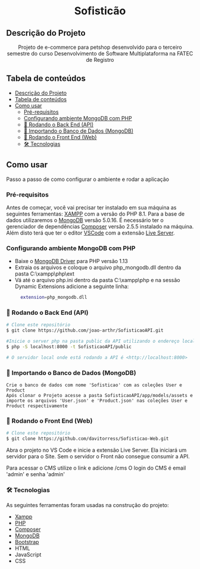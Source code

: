 <h1 align="center">Sofisticão</h1>


## Descrição do Projeto
<p align="center">Projeto de e-commerce para petshop desenvolvido para o terceiro semestre do curso Desenvolvimento de Software Multiplataforma na FATEC de Registro</p>

## Tabela de conteúdos
<!--ts-->
- [Descrição do Projeto](#descrição-do-projeto)
- [Tabela de conteúdos](#tabela-de-conteúdos)
- [Como usar](#como-usar)
  - [Pré-requisitos](#pré-requisitos)
  - [Configurando ambiente MongoDB com PHP](#configurando-ambiente-mongodb-com-php)
  - [🎲 Rodando o Back End (API)](#-rodando-o-back-end-api)
  - [🎲 Importando o Banco de Dados (MongoDB)](#-importando-o-banco-de-dados-mongodb)
  - [📱 Rodando o Front End (Web)](#-rodando-o-front-end-web)
  - [🛠 Tecnologias](#-tecnologias)
<!--te-->
## Como usar
Passo a passo de como configurar o ambiente e rodar a aplicação

### Pré-requisitos

Antes de começar, você vai precisar ter instalado em sua máquina as seguintes ferramentas:
[XAMPP](https://www.apachefriends.org/pt_br/download.html) com a versão do PHP 8.1. Para a base de dados utilizaremos o [MongoDB](https://www.mongodb.com/try/download/community) versão 5.0.16.
É necessário ter o gerenciador de dependências [Composer](https://getcomposer.org/) versão 2.5.5 instalado na máquina.
Além disto terá que ter o editor [VSCode](https://code.visualstudio.com/) com a extensão [Live Server](https://marketplace.visualstudio.com/items?itemName=ritwickdey.LiveServer).

### Configurando ambiente MongoDB com PHP

- Baixe o [MongoDB Driver](https://pecl.php.net/package/mongodb/1.13.0/windows) para PHP versão 1.13
- Extraia os arquivos e coloque o arquivo php_mongodb.dll dentro da pasta C:\xampp\php\ext
- Vá até o arquivo php.ini dentro da pasta C:\xampp\php e na sessão Dynamic Extensions adicione a seguinte linha:
  ```bash
    extension=php_mongodb.dll
  ```

### 🎲 Rodando o Back End (API)

```bash
# Clone este repositório
$ git clone https://github.com/joao-arthr/SofisticaoAPI.git

#Inicie o server php na pasta public da API utilizando o endereço localhost:8000
$ php -S localhost:8000 -t SofisticaoAPI/public

# O servidor local onde está rodando a API é <http://localhost:8000>
```


### 🎲 Importando o Banco de Dados (MongoDB)
    Crie o banco de dados com nome 'Sofisticao' com as coleções User e Product
    Após clonar o Projeto acesse a pasta SofisticaoAPI/app/models/assets e importe os arquivos 'User.json' e 'Product.json' nas coleções User e Product respectivamente

### 📱 Rodando o Front End (Web)

```bash
# Clone este repositório
$ git clone https://github.com/davitorress/Sofisticao-Web.git

```
Abra o projeto no VS Code e inicie a extensão Live Server. Ela iniciará um servidor para o Site. Sem o servidor o Front não consegue consumir a API.

Para acessar o CMS utilize o link e adicione /cms
O login do CMS é email 'admin' e senha 'admin'



### 🛠 Tecnologias

As seguintes ferramentas foram usadas na construção do projeto:

- [Xampp](https://www.apachefriends.org/pt_br/download.html)
- [PHP](https://php.net/)
- [Composer](https://getcomposer.org/)
- [MongoDB](https://www.mongodb.com/)
- [Bootstrap](https://getbootstrap.com/)
- HTML
- JavaScript
- CSS
